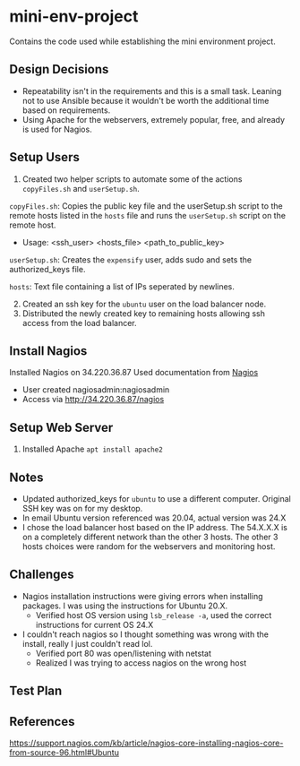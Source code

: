# mini-env-project
Contains the code used while establishing the mini environment project.

## Design Decisions
 - Repeatability isn't in the requirements and this is a small task. Leaning not to use Ansible because it wouldn't be worth the additional time based on requirements.
 - Using Apache for the webservers, extremely popular, free, and already is used for Nagios.


## Setup Users
1. Created two helper scripts to automate some of the actions `copyFiles.sh` and `userSetup.sh`.

`copyFiles.sh`: Copies the public key file and the userSetup.sh script to the remote hosts listed in the `hosts` file and runs the `userSetup.sh` script on the remote host.  
  - Usage: <ssh_user> <hosts_file> <path_to_public_key>

`userSetup.sh`: Creates the `expensify` user, adds sudo and sets the authorized_keys file.

`hosts`: Text file containing a list of IPs seperated by newlines.

2. Created an ssh key for the `ubuntu` user on the load balancer node.
3. Distributed the newly created key to remaining hosts allowing ssh access from the load balancer.

## Install Nagios
Installed Nagios on 34.220.36.87
Used documentation from [Nagios](https://support.nagios.com/kb/article/nagios-core-installing-nagios-core-from-source-96.html#Ubuntu)
 - User created nagiosadmin:nagiosadmin
 - Access via http://34.220.36.87/nagios

## Setup Web Server
1. Installed Apache `apt install apache2`


## Notes
 - Updated authorized_keys for `ubuntu` to use a different computer. Original SSH key was on for my desktop.
 - In email Ubuntu version referenced was 20.04, actual version was 24.X
 - I chose the load balancer host based on the IP address. The 54.X.X.X is on a completely different network than the other 3 hosts. The other 3 hosts choices were random for the webservers and monitoring host.

## Challenges
- Nagios installation instructions were giving errors when installing packages. I was using the instructions for Ubuntu 20.X.
  - Verified host OS version using `lsb_release -a`, used the correct instructions for current OS 24.X
- I couldn't reach nagios so I thought something was wrong with the install, really I just couldn't read lol.
  - Verified port 80 was open/listening with netstat
  - Realized I was trying to access nagios on the wrong host

## Test Plan

## References
https://support.nagios.com/kb/article/nagios-core-installing-nagios-core-from-source-96.html#Ubuntu
